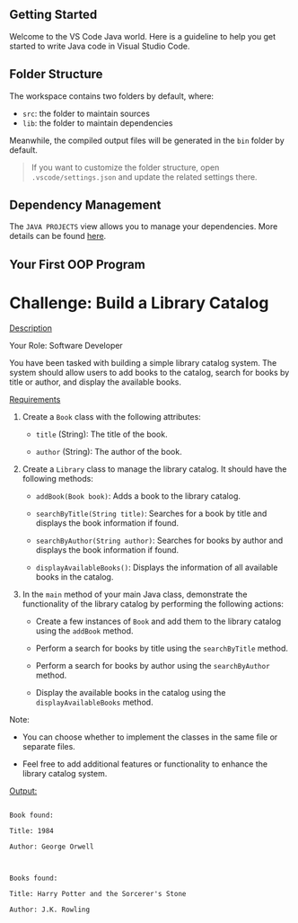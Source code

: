 ## Getting Started

Welcome to the VS Code Java world. Here is a guideline to help you get started to write Java code in Visual Studio Code.

## Folder Structure

The workspace contains two folders by default, where:

- `src`: the folder to maintain sources
- `lib`: the folder to maintain dependencies

Meanwhile, the compiled output files will be generated in the `bin` folder by default.

> If you want to customize the folder structure, open `.vscode/settings.json` and update the related settings there.

## Dependency Management

The `JAVA PROJECTS` view allows you to manage your dependencies. More details can be found [here](https://github.com/microsoft/vscode-java-dependency#manage-dependencies).

## Your First OOP Program

# Challenge: Build a Library Catalog

<u>Description</u>

Your Role: Software Developer

You have been tasked with building a simple library catalog system. The system should allow users to add books to the catalog, search for books by title or author, and display the available books. 

<u>Requirements</u>

1. Create a `Book` class with the following attributes: 

   - `title` (String): The title of the book. 

   - `author` (String): The author of the book. 

  

2. Create a `Library` class to manage the library catalog. It should have the following methods: 

   - `addBook(Book book)`: Adds a book to the library catalog. 

   - `searchByTitle(String title)`: Searches for a book by title and displays the book information if found. 

   - `searchByAuthor(String author)`: Searches for books by author and displays the book information if found. 

   - `displayAvailableBooks()`: Displays the information of all available books in the catalog. 

  

3. In the `main` method of your main Java class, demonstrate the functionality of the library catalog by performing the following actions: 

   - Create a few instances of `Book` and add them to the library catalog using the `addBook` method. 

   - Perform a search for books by title using the `searchByTitle` method. 

   - Perform a search for books by author using the `searchByAuthor` method. 

   - Display the available books in the catalog using the `displayAvailableBooks` method. 

  

Note: 

- You can choose whether to implement the classes in the same file or separate files. 

- Feel free to add additional features or functionality to enhance the library catalog system. 

<u>Output:</u> 

``` 

Book found: 

Title: 1984 

Author: George Orwell 

  

Books found: 

Title: Harry Potter and the Sorcerer's Stone 

Author: J.K. Rowling 

